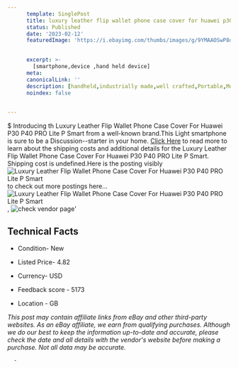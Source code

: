 ```yaml
---
      template: SinglePost
      title: luxury leather flip wallet phone case cover for huawei p30 p40 pro lite p smart
      status: Published
      date: '2023-02-12'
      featuredImage: 'https://i.ebayimg.com/thumbs/images/g/9YMAAOSwP8db5zJT/s-l225.jpg'
       

      excerpt: >-
        [smartphone,device ,hand held device]
      meta:
      canonicalLink: ''
      description: [handheld,industrially made,well crafted,Portable,Mobile,Compact,Convenient,Lightweight,Maneuverable,Man-portable,Miniature,Carriable,Hand-held,Light,Holdable,Transportable,Mobile device,Pocket-sized,On-the-go,Wireless,Cordless,Compact size,Convenient size, smartphone,device ,hand held device]
      noindex: false
      

---
```

$
      Introducing th Luxury Leather Flip Wallet Phone Case Cover For Huawei P30 P40 PRO Lite P Smart from a well-known brand.This Light smartphone is sure to be a Discussion--starter in your home. [Click Here](https://www.ebay.com/itm/273553682117?hash=item3fb111eec5%3Ag%3A9YMAAOSwP8db5zJT&mkevt=1&mkcid=1&mkrid=711-53200-19255-0&campid=%253CePNCampaignId%253E&customid=%253CreferenceId%253E&toolid=10049) to read more to learn about the shipping costs and additional details for the Luxury Leather Flip Wallet Phone Case Cover For Huawei P30 P40 PRO Lite P Smart. Shipping cost is undefined.Here is the posting visibly ![Luxury Leather Flip Wallet Phone Case Cover For Huawei P30 P40 PRO Lite P Smart](https://i.ebayimg.com/thumbs/images/g/9YMAAOSwP8db5zJT/s-l225.jpg) to check out more postings here... ![Luxury Leather Flip Wallet Phone Case Cover For Huawei P30 P40 PRO Lite P Smart](https://i.ebayimg.com/images/g/9YMAAOSwP8db5zJT/s-l1600.jpg), ![check vendor page](https://origin-galleryplus.ebayimg.com/ws/web/273553682117_2_0_1/225x225.jpg,https://origin-galleryplus.ebayimg.com/ws/web/273553682117_3_0_1/225x225.jpg,https://origin-galleryplus.ebayimg.com/ws/web/273553682117_4_0_1/225x225.jpg,https://origin-galleryplus.ebayimg.com/ws/web/273553682117_5_0_1/225x225.jpg,https://origin-galleryplus.ebayimg.com/ws/web/273553682117_6_0_1/225x225.jpg,https://origin-galleryplus.ebayimg.com/ws/web/273553682117_7_0_1/225x225.jpg,https://origin-galleryplus.ebayimg.com/ws/web/273553682117_8_0_1/225x225.jpg,https://origin-galleryplus.ebayimg.com/ws/web/273553682117_9_0_1/225x225.jpg,https://origin-galleryplus.ebayimg.com/ws/web/273553682117_10_0_1/225x225.jpg,https://origin-galleryplus.ebayimg.com/ws/web/273553682117_11_0_1/225x225.jpg,https://origin-galleryplus.ebayimg.com/ws/web/273553682117_12_0_1/225x225.jpg)'

      

 ## Technical Facts 



     
      

 - Condition- New 


      

 - Listed Price- 4.82 


      

 - Currency- USD 


      

 - Feedback score - 5173 


      

 - Location - GB 


      
      

 *_This post may contain affiliate links from eBay and other third-party websites. As an eBay affiliate, we earn from qualifying purchases. Although we do our best to keep the information up-to-date and accurate, please check the date and all details with the vendor's website before making a purchase. Not all data may be accurate._*




      -
